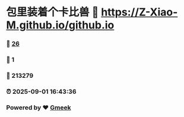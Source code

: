 # 包里装着个卡比兽 :link: https://Z-Xiao-M.github.io/github.io 
### :page_facing_up: [26](https://Z-Xiao-M.github.io/github.io/tag.html) 
### :speech_balloon: 1 
### :hibiscus: 213279 
### :alarm_clock: 2025-09-01 16:43:36 
### Powered by :heart: [Gmeek](https://github.com/Meekdai/Gmeek)
